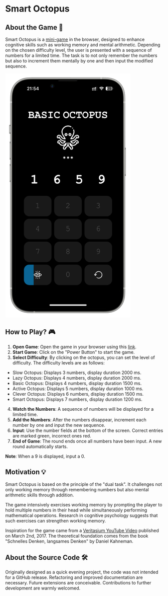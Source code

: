 # Smart Octopus

## About the Game 🎯

Smart Octopus is a [mini-game](https://mgiesen.github.io/SmartOctopus/) in the browser, designed to enhance cognitive skills such as working memory and mental arithmetic. Depending on the chosen difficulty level, the user is presented with a sequence of numbers for a limited time. The task is to not only remember the numbers but also to increment them mentally by one and then input the modified sequence.

![Screenshot](readme/app_design.png)

## How to Play? 🎮

1.  **Open Game**: Open the game in your browser using this [link](https://mgiesen.github.io/SmartOctopus/).
2.  **Start Game**: Click on the "Power Button" to start the game.
3.  **Select Difficulty**: By clicking on the octopus, you can set the level of difficulty. The difficulty levels are as follows:

- Slow Octopus: Displays 3 numbers, display duration 2000 ms.
- Lazy Octopus: Displays 4 numbers, display duration 2000 ms.
- Basic Octopus: Displays 4 numbers, display duration 1500 ms.
- Active Octopus: Displays 5 numbers, display duration 1000 ms.
- Clever Octopus: Displays 6 numbers, display duration 1500 ms.
- Smart Octopus: Displays 7 numbers, display duration 1200 ms.

4.  **Watch the Numbers**: A sequence of numbers will be displayed for a limited time.
5.  **Add the Numbers**: After the numbers disappear, increment each number by one and input the new sequence.
6.  **Input**: Use the number fields at the bottom of the screen. Correct entries are marked green, incorrect ones red.
7.  **End of Game**: The round ends once all numbers have been input. A new round automatically starts.

**Note**: When a 9 is displayed, input a 0.

## Motivation 💡

Smart Octopus is based on the principle of the "dual task". It challenges not only working memory through remembering numbers but also mental arithmetic skills through addition.

The game intensively exercises working memory by prompting the player to hold multiple numbers in their head while simultaneously performing mathematical operations. Research in cognitive psychology suggests that such exercises can strengthen working memory.

Inspiration for the game came from a [Veritasium YouTube Video](https://www.youtube.com/watch?v=UBVV8pch1dM) published on March 2nd, 2017. The theoretical foundation comes from the book "Schnelles Denken, langsames Denken" by Daniel Kahneman.

## About the Source Code 🛠️

Originally designed as a quick evening project, the code was not intended for a GitHub release. Refactoring and improved documentation are necessary. Future extensions are conceivable. Contributions to further development are warmly welcomed.
